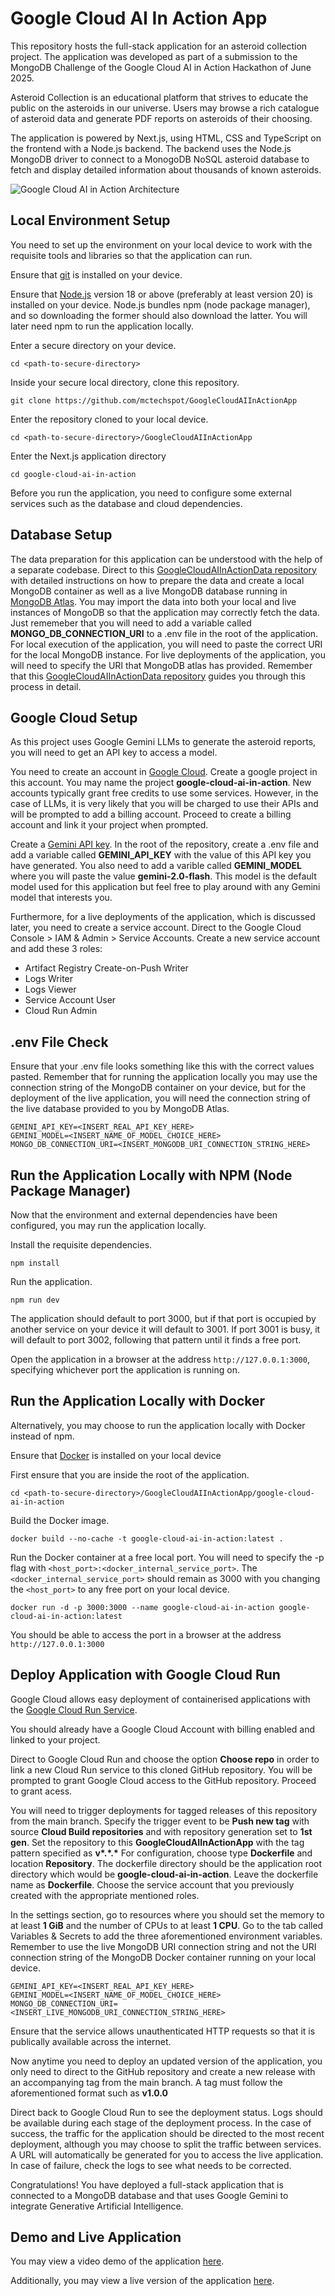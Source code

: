 # Google Cloud AI In Action App
This repository hosts the full-stack application for an asteroid collection project. The application was developed as part of a submission to the MongoDB Challenge of the Google Cloud AI in Action Hackathon of June 2025.

Asteroid Collection is an educational platform that strives to educate the public on the asteroids in our universe. Users may browse a rich catalogue of asteroid data and generate PDF reports on asteroids of their choosing.

The application is powered by Next.js, using HTML, CSS and TypeScript on the frontend with a Node.js backend. The backend uses the Node.js MongoDB driver to connect to a MonogoDB NoSQL asteroid database to fetch and display detailed information about thousands of known asteroids.

![Google Cloud AI in Action Architecture](./assets/google-cloud-ai-in-action-architecture.svg)

## Local Environment Setup

You need to set up the environment on your local device to work with the requisite tools and libraries so that the application can run.

Ensure that [git](https://git-scm.com/downloads) is installed on your device.

Ensure that [Node.js](https://nodejs.org/en/download) version 18 or above (preferably at least version 20) is installed on your device. Node.js bundles npm (node package manager), and so downloading the former should also download the latter. You will later need npm to run the application locally.

Enter a secure directory on your device.
```
cd <path-to-secure-directory>
```

Inside your secure local directory, clone this repository.
```
git clone https://github.com/mctechspot/GoogleCloudAIInActionApp
```

Enter the repository cloned to your local device.
```
cd <path-to-secure-directory>/GoogleCloudAIInActionApp
```

Enter the Next.js application directory
```
cd google-cloud-ai-in-action
```

Before you run the application, you need to configure some external services such as the database and cloud dependencies.

## Database Setup
The data preparation for this application can be understood with the help of a separate codebase. Direct to this [GoogleCloudAIInActionData repository](https://github.com/mctechspot/GoogleCloudAIInActionData) with detailed instructions on how to prepare the data and create a local MongoDB container as well as a live MongoDB database running in [MongoDB Atlas](https://www.mongodb.com/docs/atlas/getting-started/). You may import the data into both your local and live instances of MongoDB so that the application may correctly fetch the data. Just rememeber that you will need to add a variable called **MONGO_DB_CONNECTION_URI** to a .env file in the root of the application. For local execution of the application, you will need to paste the correct URI for the local MongoDB instance. For live deployments of the application, you will need to specify the URI that MongoDB atlas has provided. Remember that this [GoogleCloudAIInActionData repository](https://github.com/mctechspot/GoogleCloudAIInActionData) guides you through this process in detail.

## Google Cloud Setup
As this project uses Google Gemini LLMs to generate the asteroid reports, you will need to get an API key to access a model. 

You need to create an account in [Google Cloud](https://console.cloud.google.com/). Create a google project in this account. You may name the project **google-cloud-ai-in-action**. New accounts typically grant free credits to use some services. However, in the case of LLMs, it is very likely that you will be charged to use their APIs and will be prompted to add a billing account. Proceed to create a billing account and link it your project when prompted.

Create a [Gemini API key](https://ai.google.dev/gemini-api/docs/api-key). In the root of the repository, create a .env file and add a variable called **GEMINI_API_KEY** with the value of this API key you have generated. You also need to add a varible called **GEMINI_MODEL** where you will paste the value **gemini-2.0-flash**. This model is the default model used for this application but feel free to play around with any Gemini model that interests you.

Furthermore, for a live deployments of the application, which is discussed later, you need to create a service account. Direct to the Google Cloud Console > IAM & Admin > Service Accounts. Create a new service account and add these 3 roles:
- Artifact Registry Create-on-Push Writer
- Logs Writer
- Logs Viewer
- Service Account User
- Cloud Run Admin

## .env File Check
Ensure that your .env file looks something like this with the correct values pasted. Remember that for running the application locally you may use the connection string of the MongoDB container on your device, but for the deployment of the live application, you will need the connection string of the live database provided to you by MongoDB Atlas.
```
GEMINI_API_KEY=<INSERT_REAL_API_KEY_HERE>
GEMINI_MODEL=<INSERT_NAME_OF_MODEL_CHOICE_HERE>
MONGO_DB_CONNECTION_URI=<INSERT_MONGODB_URI_CONNECTION_STRING_HERE>
```

## Run the Application Locally with NPM (Node Package Manager)
Now that the environment and external dependencies have been configured, you may run the application locally.

Install the requisite dependencies.
```
npm install
```

Run the application.
```
npm run dev
```

The application should default to port 3000, but if that port is occupied by another service on your device it will default to 3001. If port 3001 is busy, it will default to port 3002, following that pattern until it finds a free port.

Open the application in a browser at the address ``http://127.0.0.1:3000``, specifying whichever port the application is running on.

## Run the Application Locally with Docker

Alternatively, you may choose to run the application locally with Docker instead of npm.

Ensure that [Docker](https://docs.docker.com/engine/install/) is installed on your local device

First ensure that you are inside the root of the application.
```
cd <path-to-secure-directory>/GoogleCloudAIInActionApp/google-cloud-ai-in-action
```

Build the Docker image.
```
docker build --no-cache -t google-cloud-ai-in-action:latest .
```

Run the Docker container at a free local port. You will need to specify the -p flag with ``<host_port>:<docker_internal_service_port>``. The ``<docker_internal_service_port>`` should remain as 3000 with you changing the ``<host_port>`` to any free port on your local device.
```
docker run -d -p 3000:3000 --name google-cloud-ai-in-action google-cloud-ai-in-action:latest
```

You should be able to access the port in a browser at the address ``http://127.0.0.1:3000``

## Deploy Application with Google Cloud Run
Google Cloud allows easy deployment of containerised applications with the [Google Cloud Run Service](https://cloud.google.com/run).

You should already have a Google Cloud Account with billing enabled and linked to your project. 

Direct to Google Cloud Run and choose the option **Choose repo** in order to link a new Cloud Run service to this cloned GitHub repository. You will be prompted to grant Google Cloud access to the GitHub repository. Proceed to grant acess.

You will need to trigger deployments for tagged releases of this repository from the main branch. Specify the trigger event to be **Push new tag** with source 
**Cloud Build repositories** and with repository generation set to **1st gen**. Set the repository to this **GoogleCloudAIInActionApp** with the tag pattern specified as **v\*.\*.\*** For configuration, choose type **Dockerfile** and location **Repository**. The dockerfile directory should be the application root directory which would be **google-cloud-ai-in-action**. Leave the dockerfile name as **Dockerfile**. Choose the service account that you previously created with the appropriate mentioned roles. 

In the settings section, go to resources where you should set the memory to at least **1 GiB** and the number of CPUs to at least **1 CPU**. Go to the tab called Variables & Secrets to add the three aforementioned environment variables. Remember to use the live MongoDB URI connection string and not the URI connection string of the MongoDB Docker container running on your local device.
```
GEMINI_API_KEY=<INSERT_REAL_API_KEY_HERE>
GEMINI_MODEL=<INSERT_NAME_OF_MODEL_CHOICE_HERE>
MONGO_DB_CONNECTION_URI=<INSERT_LIVE_MONGODB_URI_CONNECTION_STRING_HERE>
```

Ensure that the service allows unauthenticated HTTP requests so that it is publically available across the internet.

Now anytime you need to deploy an updated version of the application, you only need to direct to the GitHub repository and create a new release with an accompanying tag from the main branch. A tag must follow the aforementioned format such as **v1.0.0**

Direct back to Google Cloud Run to see the deployment status. Logs should be available during each stage of the deployment process. In the case of success, the traffic for the application should be directed to the most recent deployment, although you may choose to split the traffic between services. A URL will automatically be generated for you to access the live application. In case of failure, check the logs to see what needs to be corrected. 

Congratulations! You have deployed a full-stack application that is connected to a MongoDB database and that uses Google Gemini to integrate Generative Artificial Intelligence.

## Demo and Live Application

You may view a video demo of the application [here](https://www.youtube.com/watch?v=capBNrbYT7E).

Additionally, you may view a live version of the application [here](https://google-cloud-ai-in-action-app-413579270418.europe-west1.run.app/).